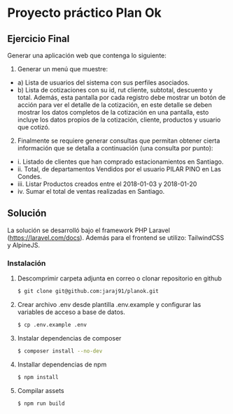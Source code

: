 # Proyecto práctico Plan Ok

## Ejercicio Final

Generar una aplicación web que contenga lo siguiente:
1) Generar un menú que muestre:
- a) Lista de usuarios del sistema con sus perfiles asociados.
- b) Lista de cotizaciones con su id, rut cliente, subtotal, descuento y total.
Además, esta pantalla por cada registro debe mostrar un botón de acción para ver el detalle de la cotización, en este detalle se deben mostrar los datos completos de la cotización en una pantalla, esto incluye los datos propios de la cotización, cliente, productos y usuario que cotizó.

2) Finalmente se requiere generar consultas que permitan obtener cierta información que se detalla a continuación (una consulta por punto):
- i. Listado de clientes que han comprado estacionamientos en Santiago.
- ii. Total, de departamentos Vendidos por el usuario PILAR PINO en Las Condes.
- iii. Listar Productos creados entre el 2018-01-03 y 2018-01-20
- iv. Sumar el total de ventas realizadas en Santiago.

## Solución

La solución se desarrolló bajo el framework PHP Laravel (https://laravel.com/docs). Además para el frontend se utilizo: TailwindCSS y AlpineJS.

### Instalación

1) Descomprimir carpeta adjunta en correo o clonar repositorio en github   
    ```sh
    $ git clone git@github.com:jaraj91/planok.git
    ```
2) Crear archivo .env desde plantilla .env.example y configurar las variables de acceso a base de datos.
    ```sh
    $ cp .env.example .env
    ```
3) Instalar dependencias de composer   
    ```sh
    $ composer install --no-dev
    ```
4) Installar dependencias de npm   
    ```sh
    $ npm install
    ```
5) Compilar assets   
    ```sh
    $ npm run build
    ```